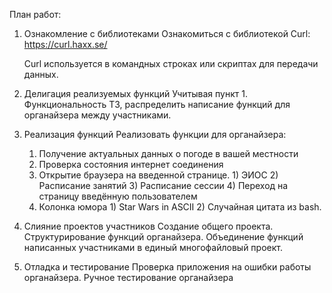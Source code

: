 План работ:
1) Ознакомление с библиотеками
    Ознакомиться с библиотекой Curl: https://curl.haxx.se/
    
    Curl используется в командных строках или скриптах для передачи данных.
2) Делигация реализуемых функций
    Учитывая пункт 1. Функциональность ТЗ, распределить написание функций для органайзера между участниками.
3) Реализация функций
    Реализовать функции для органайзера:
    1.    Получение актуальных данных о погоде в вашей местности
    2.    Проверка состояния интернет соединения
    3.    Открытие браузера на введенной странице.
        1)    ЭИОС
        2)    Расписание занятий
        3)    Расписание сессии
        4)    Переход на страницу введённую пользователем
    4.    Колонка юмора
        1)    Star Wars in ASCII
        2)    Случайная цитата из bash.

4) Слияние проектов участников
    Создание общего проекта. Структурирование функций органайзера. Объединение функций написанных участниками в единый многофайловый проект.
5) Отладка и тестирование
    Проверка приложения на ошибки работы органайзера. Ручное тестирование органайзера
